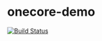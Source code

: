 # onecore-demo
[![Build Status](https://irvingorozco.visualstudio.com/_apis/public/build/definitions/61bac300-9f5c-49dc-8d5f-55364ce8a774/2/badge)](https://irvingorozco.visualstudio.com/onecore-demo/_build/index?definitionId=2)
